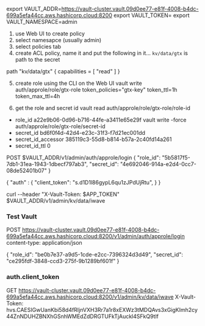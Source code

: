 export VAULT_ADDR=https://vault-cluster.vault.09d0ee77-e81f-4008-b4dc-699a5efa44cc.aws.hashicorp.cloud:8200
export VAULT_TOKEN=
export VAULT_NAMESPACE=admin

1. use Web UI to create policy
2. select namesapce (usually admin)
3. select policies tab
4. create ACL policy, name it and put the following in it... `kv/data/gtx` is path to the secret

path "kv/data/gtx" {
capabilities = [ "read" ]
}

5. create role using the CLI on the Web UI
   vault write auth/approle/role/gtx-role token_policies="gtx-key" token_ttl=1h token_max_ttl=4h

6. get the role and secret id
   vault read auth/approle/role/gtx-role/role-id

- role_id a22e9b06-0d96-b716-44fe-a3411e65e29f
  vault write -force auth/approle/role/gtx-role/secret-id
- secret_id bd6f0f4d-42d4-e23c-31f3-f7d21ec001dd
- secret_id_accessor 385119c3-55d8-b814-b57a-2c40fd14a261
- secret_id_ttl 0

POST $VAULT_ADDR/v1/admin/auth/approle/login
{
"role_id": "5b5817f5-7db1-31ea-1943-1dbecf797ab3",
"secret_id": "4e692046-914a-e2d4-0cc7-08de52401b07"
}

{
"auth" : {
"client_token": "s.d1D1l86gypL6qu1zJPdUjRtu",
}
}

curl --header "X-Vault-Token: $APP_TOKEN" $VAULT_ADDR/v1/admin/kv/data/iwave

### Test Vault

POST https://vault-cluster.vault.09d0ee77-e81f-4008-b4dc-699a5efa44cc.aws.hashicorp.cloud:8200/v1/admin/auth/approle/login
content-type: application/json

{
"role_id": "be0b7e37-a9d5-1cde-e2cc-7396324d3d49",
"secret_id": "ce295fdf-3848-ccd3-275f-9b1289bf601f"
}

### auth.client_token

GET https://vault-cluster.vault.09d0ee77-e81f-4008-b4dc-699a5efa44cc.aws.hashicorp.cloud:8200/v1/admin/kv/data/iwave
X-Vault-Token: hvs.CAESIGwUanKbi58d4fRIjnVXH3Rr7a1r8xEXWz3tMDQAvs3xGigKImh2cy44ZnNDUHZBNXhGSnhWMEdZdDRGTUFkTjAuckl4SFkQ9tlf
